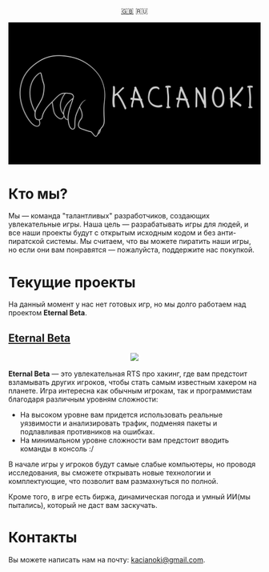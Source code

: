 <p align="center">
  <a href="https://github.com/Kacianoki/.github/blob/main/profile/README.md">🇬🇧</a>
  <a>🇷🇺</a>
</p>

![Logo](https://github.com/Kacianoki/.github/blob/main/kacianoki/Kacianoki3840x2160.png?raw=true)
# Кто мы?
Мы — команда "талантливых" разработчиков, создающих увлекательные игры. Наша цель — разрабатывать игры для людей, и все наши проекты будут с открытым исходным кодом и без анти-пиратской системы. Мы считаем, что вы можете пиратить наши игры, но если они вам понравятся — пожалуйста, поддержите нас покупкой.

# Текущие проекты
На данный момент у нас нет готовых игр, но мы долго работаем над проектом **Eternal Beta**.

## [Eternal Beta](https://github.com/Kacianoki/Eternal-Beta)
<p align="center">
  <img src="https://hits.seeyoufarm.com/api/count/incr/badge.svg?url=https%3A%2F%2Fgithub.com%2FKacianoki%2FEternal-Beta&count_bg=%2379C83D&title_bg=%23555555&icon=&icon_color=%23E7E7E7&title=hits&edge_flat=false"></img>
</p>

**Eternal Beta** — это увлекательная RTS про хакинг, где вам предстоит взламывать других игроков, чтобы стать самым известным хакером на планете. Игра интересна как обычным игрокам, так и программистам благодаря различным уровням сложности:

- На высоком уровне вам придется использовать реальные уязвимости и анализировать трафик, подменяя пакеты и подлавливая противников на ошибках.
- На минимальном уровне сложности вам предстоит вводить команды в консоль :/

В начале игры у игроков будут самые слабые компьютеры, но проводя исследования, вы сможете открывать новые технологии и комплектующие, что позволит вам размахнуться по полной.

Кроме того, в игре есть биржа, динамическая погода и умный ИИ(мы пытались), который не даст вам заскучать.

# Контакты
Вы можете написать нам на почту: kacianoki@gmail.com. 
